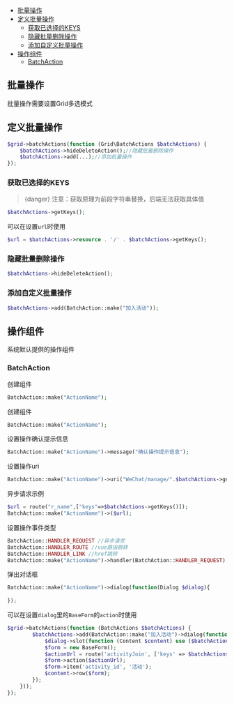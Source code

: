 - [批量操作](#批量操作)
- [定义批量操作](#定义批量操作)
  - [获取已选择的KEYS](#获取已选择的keys)
  - [隐藏批量删除操作](#隐藏批量删除操作)
  - [添加自定义批量操作](#添加自定义批量操作)
- [操作组件](#操作组件)
  - [BatchAction](#batchaction)

## 批量操作
批量操作需要设置Grid多选模式

## 定义批量操作
```php
$grid->batchActions(function (Grid\BatchActions $batchActions) {
    $batchActions->hideDeleteAction();//隐藏批量删除操作
    $batchActions->add(...);//添加批量操作
});
```

### 获取已选择的KEYS


> {danger} 注意：获取原理为前段字符串替换，后端无法获取具体值

```php
$batchActions->getKeys();
```

可以在设置`url`时使用

```php
$url = $batchActions->resource . '/' . $batchActions->getKeys();
```

### 隐藏批量删除操作
```php
$batchActions->hideDeleteAction();
```
### 添加自定义批量操作
```php
$batchActions->add(BatchAction::make("加入活动"));
```

## 操作组件
系统默认提供的操作组件
### BatchAction
创建组件
```php
BatchAction::make("ActionName");
```
创建组件
```php
BatchAction::make("ActionName");
```

设置操作确认提示信息
```php
BatchAction::make("ActionName")->message("确认操作提示信息");
```

设置操作uri

```php
BatchAction::make("ActionName")->uri("WeChat/manage/".$batchActions->getKeys());
```
异步请求示例
```php
$url = route("r_name",["keys"=>$batchActions->getKeys()]);
BatchAction::make("ActionName")->($url);
```
设置操作事件类型
```php
BatchAction::HANDLER_REQUEST //异步请求
BatchAction::HANDLER_ROUTE //vue路由跳转
BatchAction::HANDLER_LINK //href跳转
BatchAction::make("ActionName")->handler(BatchAction::HANDLER_REQUEST);
```

弹出对话框
```php
BatchAction::make("ActionName")->dialog(function(Dialog $dialog){
        
});
```

可以在设置`dialog`里的`BaseForm`的`action`时使用

```php
$grid->batchActions(function (BatchActions $batchActions) {
        $batchActions->add(BatchAction::make("加入活动")->dialog(function (Dialog $dialog) use ($batchActions) {
            $dialog->slot(function (Content $content) use ($batchActions) {
            $form = new BaseForm();
            $actionUrl = route('activityJoin', ['keys' => $batchActions->getKeys()]);
            $form->action($actionUrl);
            $form->item('activity_id', '活动');
            $content->row($form);
        });
    }));
});
```
